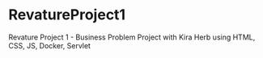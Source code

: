 # RevatureProject1
Revature Project 1 - Business Problem Project with Kira Herb using HTML, CSS, JS, Docker, Servlet
